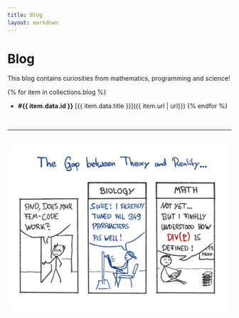 ```yaml
---
title: Blog
layout: markdown
---
```


# Blog
  
This blog contains curiosities from mathematics, programming and science!

{% for item in collections.blog %}
- **#{{ item.data.id }}** [{{ item.data.title }}]({{ item.url | url}}) 
{% endfor %}


<br>

---

<br>

<div>
<img src="math_joke.png"></img>
</div>